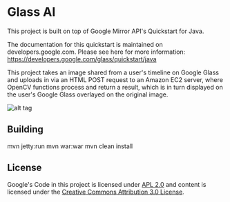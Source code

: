Glass AI
========================

This project is built on top of Google Mirror API's Quickstart for Java.

The documentation for this quickstart is maintained on developers.google.com.
Please see here for more information:
https://developers.google.com/glass/quickstart/java

This project takes an image shared from a user's timeline on Google Glass and uploads in via an HTML POST request to an Amazon EC2 server, where OpenCV functions process and return a result, which is in turn displayed on the user's Google Glass overlayed on the original image.

![alt tag](https://s3.amazonaws.com/Scott_Bouloutian_Files/ConnectFour.png)

## Building
  mvn jetty:run
  mvn war:war
  mvn clean install

## License
Google's Code in this project is licensed under [APL 2.0](http://www.apache.org/licenses/LICENSE-2.0.html)
and content is licensed under the
[Creative Commons Attribution 3.0 License](http://creativecommons.org/licenses/by/3.0/).
